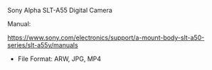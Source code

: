 Sony Alpha SLT-A55 Digital Camera	

Manual:

https://www.sony.com/electronics/support/a-mount-body-slt-a50-series/slt-a55v/manuals

- File Format: ARW, JPG, MP4

